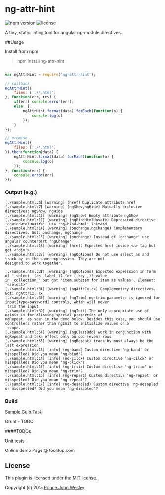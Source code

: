 # ng-attr-hint

[![npm version](https://badge.fury.io/js/ng-attr-hint.svg)](http://badge.fury.io/js/ng-attr-hint) ![license](https://img.shields.io/badge/license-MIT-blue.svg)

A tiny, static linting tool for angular ng-module directives.

##Usage

Install from npm

> npm install ng-attr-hint

```javascript

var ngAttrHint = require('ng-attr-hint');

// callback
ngAttrHint({
	files: ['./*.html']
}, function(err, res) {
	if(err) console.error(err);
	else  {
		ngAttrHint.format(data).forEach(function(o) {
			console.log(o)
		});
	}
});

// promise
ngAttrHint({
	files: ['./*.html']
}).then(function(data) {
	ngAttrHint.format(data).forEach(function(o) {
		console.log(o)
	});
}, function(err) {
	console.error(err)
});

```

### Output (e.g.)
```
[./sample.html:6] [warning] (href) Duplicate attribute href
[./sample.html:7] [warning] (ngShow,ngHide) Mutually exclusive directives: ngShow, ngHide
[./sample.html:10] [warning] (ngShow) Empty attribute ngShow
[./sample.html:12] [warning] (ngBindHtmlUnsafe) Deprecated directive 'ngBindHtmlUnsafe'. Use 'ng-bind-html' instead
[./sample.html:14] [warning] (onchange,ngChange) Complementary directives. Got: onchange, ngChange
[./sample.html:15] [warning] (onchange) Instead of 'onchange' use angular counterpart 'ngChange'
[./sample.html:18] [warning] (href) Expected href inside <a> tag but got <'div'>
[./sample.html:28] [warning] (ngOptions) Do not use select as and track by in the same expression. They are not 
designed to work together.

[./sample.html:31] [warning] (ngOptions) Expected expression in form of '_select_ (as _label_)? for (_key_,)?_value_ 
in _collection_' but got 'item.subItem for item as values'. Element: '<select>'
[./sample.html:34] [warning] (ngAttrCx,cx) Complementary directives. Got: ngAttrCx, cx
[./sample.html:37] [warning] (ngTrim) ng-trim parameter is ignored for input[type=password] controls, which will never
 trim the input
[./sample.html:39] [warning] (ngInit) The only appropriate use of ngInit is for aliasing special properties of 
ngRepeat, as seen in the demo below. Besides this case, you should use controllers rather than ngInit to initialize values on a
 scope.
[./sample.html:54] [warning] (ngClassOdd) work in conjunction with ngRepeat and take effect only on odd (even) rows
[./sample.html:56] [warning] (ngRepeat) track by must always be the last expression
[./sample.html:13] [info] (ng-band) Custom directive 'ng-band' or misspelled? Did you mean 'ng-bind'?
[./sample.html:14] [info] (ng-cilck) Custom directive 'ng-cilck' or misspelled? Did you mean 'ng-click'?
[./sample.html:15] [info] (ng-triim) Custom directive 'ng-triim' or misspelled? Did you mean 'ng-trim'?
[./sample.html:16] [info] (ng-repaet) Custom directive 'ng-repaet' or misspelled? Did you mean 'ng-repeat'?
[./sample.html:17] [info] (ng-desapled) Custom directive 'ng-desapled' or misspelled? Did you mean 'ng-disabled'?

```

### Build
[Sample Gulp Task](https://gist.github.com/princejwesley/679f092fd1f2ac2ad21c.js)

Grunt - TODO

####TODOs

Unit tests

Online demo Page @ toolitup.com


## License
This plugin is licensed under the [MIT license](https://github.com/princejwesley/ng-attr-hint/blob/master/LICENSE).

Copyright (c) 2015 [Prince John Wesley](http://www.toolitup.com)
